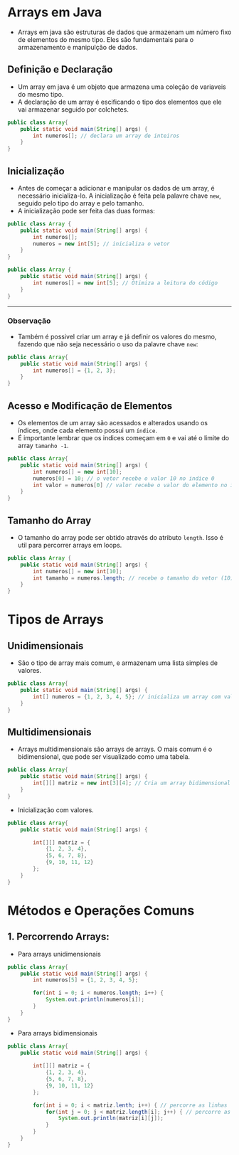 # Arrays em Java

- Arrays em java são estruturas de dados que armazenam um número fixo de elementos do mesmo tipo. Eles são fundamentais para o armazenamento e manipulção de dados.

## Definição e Declaração

- Um array em java é um objeto que armazena uma coleção de variaveis do mesmo tipo.
- A declaração de um array é escificando o tipo dos elementos que ele vai armazenar seguido por colchetes.

```java
public class Array{
    public static void main(String[] args) {
        int numeros[]; // declara um array de inteiros   
    }
}
```

## Inicialização

- Antes de começar a adicionar e manipular os dados de um array, é necessário inicializa-lo. A inicialização é feita pela palavre chave `new`, seguido pelo tipo do array e pelo tamanho.
- A inicialização pode ser feita das duas formas:
```java
public class Array {
    public static void main(String[] args) {
        int numeros[];
        numeros = new int[5]; // inicializa o vetor
    }
}
```
```java
public class Array {
    public static void main(String[] args) {
        int numeros[] = new int[5]; // Otimiza a leitura do código
    }
}
```
---
### Observação

- Também é possivel criar um array e já definir os valores do mesmo, fazendo que não seja necessário o uso da palavre chave `new`:
```java
public class Array{
    public static void main(String[] args) {
        int numeros[] = {1, 2, 3};
    }
}
```

##  Acesso e Modificação de Elementos

- Os elementos de um array são acessados e alterados usando os índices, onde cada elemento possui um `índice`.
- É importante lembrar que os indices começam em `0` e vai até o limite do array `tamanho -1`.
```java
public class Array{
    public static void main(String[] args) {
        int numeros[] = new int[10];
        numeros[0] = 10; // o vetor recebe o valor 10 no indice 0
        int valor = numeros[0] // valor recebe o valor do elemento no indice '0' do vetor.
    }
}
```

## Tamanho do Array

- O tamanho do array pode ser obtido através do atributo `length`. Isso é util para percorrer arrays em loops.
```java
public class Array {
    public static void main(String[] args) {
        int numeros[] = new int[10];
        int tamanho = numeros.length; // recebe o tamanho do vetor (10);
    }
}
```
# Tipos de Arrays

## Unidimensionais

- São o tipo de array mais comum, e armazenam uma lista simples de valores.
```java
public class Array{
    public static void main(String[] args) {
        int[] numeros = {1, 2, 3, 4, 5}; // inicializa um array com valores
    }
}
```

## Multidimensionais

- Arrays multidimensionais são arrays de arrays. O mais comum é o bidimensional, que pode ser visualizado como uma tabela.
```java
public class Array{
    public static void main(String[] args) {
        int[][] matriz = new int[3][4]; // Cria um array bidimensional de 3x4
    }
}
```

- Inicialização com valores.
```java
public class Array{
    public static void main(String[] args) {

        int[][] matriz = {
            {1, 2, 3, 4},
            {5, 6, 7, 8},
            {9, 10, 11, 12}
        };
    }
}
```

# Métodos e Operações Comuns

## 1. Percorrendo Arrays:
- Para arrays unidimensionais
```java
public class Array{
    public static void main(String[] args) {
        int numeros[5] = {1, 2, 3, 4, 5};

        for(int i = 0; i < numeros.length; i++) {
            System.out.println(numeros[i]);
        }
    }
}
```
- Para arrays bidimensionais
```java
public class Array{
    public static void main(String[] args) {
        
        int[][] matriz = {
            {1, 2, 3, 4},
            {5, 6, 7, 8},
            {9, 10, 11, 12}
        };

        for(int i = 0; i < matriz.lenth; i++) { // percorre as linhas
            for(int j = 0; j < matriz.length[i]; j++) { // percorre as colunas
                System.out.println(matriz[i][j]);
            }
        }
    }
}
```


